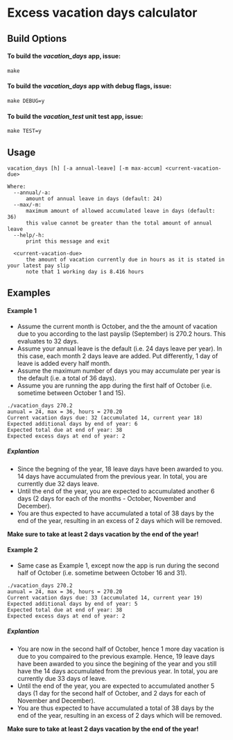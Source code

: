 Excess vacation days calculator
===============================

Build Options
-------------
#### To build the _vacation_days_ app, issue:
`make`

#### To build the _vacation_days_ app with debug flags, issue:
`make DEBUG=y`

#### To build the _vacation_test_ unit test app, issue:
`make TEST=y`

Usage
-----
```
vacation_days [h] [-a annual-leave] [-m max-accum] <current-vacation-due>

Where:
  --annual/-a:
      amount of annual leave in days (default: 24)
  --max/-m:
      maximum amount of allowed accumulated leave in days (default: 36)
      this value cannot be greater than the total amount of annual leave
  --help/-h:
      print this message and exit

  <current-vacation-due>
      the amount of vacation currently due in hours as it is stated in your latest pay slip
      note that 1 working day is 8.416 hours
```

Examples
--------

#### Example 1

- Assume the current month is October, and the the amount of vacation due to
  you according to the last payslip (September) is 270.2 hours. This evaluates
  to 32 days.
- Assume your annual leave is the default (i.e. 24 days leave per year).
  In this case, each month 2 days leave are added. Put differently, 1 day of
  leave is added every half month.
- Assume the maximum number of days you may accumulate per year is the default
  (i.e. a total of 36 days).
- Assume you are running the app during the first half of October (i.e.
  sometime between October 1 and 15).

```
./vacation_days 270.2
aunual = 24, max = 36, hours = 270.20
Current vacation days due: 32 (accumulated 14, current year 18)
Expected additional days by end of year: 6
Expected total due at end of year: 38
Expected excess days at end of year: 2
```
##### Explantion
- Since the begning of the year, 18 leave days have been awarded to you. 14
  days have accumulated from the previous year. In total, you are currently
  due 32 days leave.
- Until the end of the year, you are expected to accumulated another 6 days (2
  days for each of the months - October, November and December).
- You are thus expected to have accumulated a total of 38 days by the end of
  the year, resulting in an excess of 2 days which will be removed.

**Make sure to take at least 2 days vacation by the end of the year!**

#### Example 2

- Same case as Example 1, except now the app is run during the second half of
  October (i.e. sometime between October 16 and 31).
```
./vacation_days 270.2
aunual = 24, max = 36, hours = 270.20
Current vacation days due: 33 (accumulated 14, current year 19)
Expected additional days by end of year: 5
Expected total due at end of year: 38
Expected excess days at end of year: 2
```
##### Explantion
- You are now in the second half of October, hence 1 more day vacation is due
  to you compaired to the previous example. Hence, 19 leave days have been
  awarded to you since the begining of the year and you still have the 14 days
  accumulated from the previous year. In total, you are currently due 33 days
  of leave.
- Until the end of the year, you are expected to accumulated another 5 days (1
  day for the second half of October, and 2 days for each of November and
  December).
- You are thus expected to have accumulated a total of 38 days by the end of
  the year, resulting in an excess of 2 days which will be removed.

**Make sure to take at least 2 days vacation by the end of the year!**

